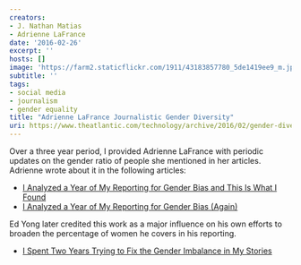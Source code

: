 ```yaml
---
creators:
- J. Nathan Matias
- Adrienne LaFrance
date: '2016-02-26'
excerpt: ''
hosts: []
image: 'https://farm2.staticflickr.com/1911/43183857780_5de1419ee9_m.jpg'
subtitle: ''
tags:
- social media
- journalism
- gender equality
title: "Adrienne LaFrance Journalistic Gender Diversity"
uri: https://www.theatlantic.com/technology/archive/2016/02/gender-diversity-journalism/463023/
---
```


Over a three year period, I provided Adrienne LaFrance with periodic updates on the gender ratio of people she mentioned in her articles. Adrienne wrote about it in the following articles:

* <a href="https://medium.com/ladybits-on-medium/i-analyzed-a-year-of-my-reporting-for-gender-bias-and-this-is-what-i-found-a16c31e1cdf">I Analyzed a Year of My Reporting for Gender Bias and This Is What I Found</a>
* <a href="https://www.theatlantic.com/technology/archive/2016/02/gender-diversity-journalism/463023/">I Analyzed a Year of My Reporting for Gender Bias (Again)</a>

Ed Yong later credited this work as a major influence on his own efforts to broaden the percentage of women he covers in his reporting.

* <a href="https://www.theatlantic.com/science/archive/2018/02/i-spent-two-years-trying-to-fix-the-gender-imbalance-in-my-stories/552404/">I Spent Two Years Trying to Fix the Gender Imbalance in My Stories</a>
